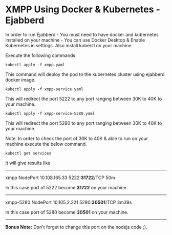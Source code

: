 
# XMPP Using Docker & Kubernetes - Ejabberd

In order to run Ejabberd - You must need to have docker and kubernetes installed on your machine - You can use Docker Desktop & Enable Kubernetes in settings. Also install kubectl on your machine.


Execute the following commands


`kubectl apply -f xmpp.yaml`

This command will deploy the pod to the kubernetes cluster using ejabberd docker image.

`kubectl apply -f xmpp-service.yaml` 

This will redirect the port 5222 to any port ranging between 30K to 40K to your machine.

`kubectl apply -f xmpp-service-5280.yaml`

This will redirect the port 5280 to any port ranging between 30K to 40K to your machine.

Note: In order to check the port of 30K to 40K & able to run on your machine execute the below command.

`kubectl get services`

It will give results like

---

xmpp         NodePort    10.108.165.33   <none>        5222:**31722**/TCP   50m

In this case port of 5222 become **31722** on your machine.

---

xmpp-5280    NodePort    10.105.2.221    <none>        5280:**30501**/TCP   3m39s

In this case port of 5280 become **30501** on your machine.

---

**Bonus Note:** Don't forget to change this port on the nodejs code ;).



